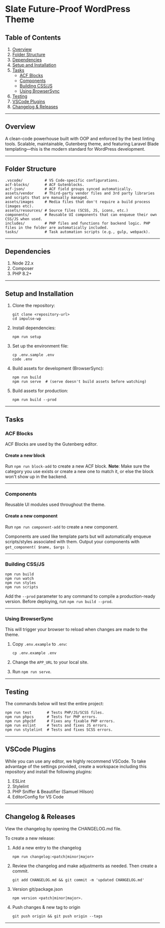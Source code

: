 # Slate Future-Proof WordPress Theme

## Table of Contents
1. [Overview](#overview)
2. [Folder Structure](#folder-structure)
3. [Dependencies](#dependencies)
4. [Setup and Installation](#setup-and-installation)
5. [Tasks](#tasks)
   - [ACF Blocks](#acf-blocks)
   - [Components](#components)
   - [Building CSS/JS](#building-css-js)
   - [Using BrowserSync](#using-browsersync)
6. [Testing](#testing)
7. [VSCode Plugins](#vscode-plugins)
8. [Changelog & Releases](#changelog)

---

## Overview <a name="overview"></a>

A clean-code powerhouse built with OOP and enforced by the best linting tools. Scalable, maintainable, Gutenberg theme, and featuring Laravel Blade templating—this is the modern standard for WordPress development.

---

## Folder Structure <a name="folder-structure"></a>

```
.vscode/          # VS Code-specific configurations.
acf-blocks/       # ACF Gutenblocks.
acf-json/         # ACF field groups synced automatically.
assets/vendor     # Third-party vendor files and 3rd party libraries and scripts that are manually managed.
assets/images     # Media files that don't require a build process (images etc).
assets/resources/ # Source files (SCSS, JS, icons, etc.)
components/       # Reusable UI components that can enqueue their own CSS/JS when used.
includes/         # PHP files and functions for backend logic. PHP files in the folder are automatically included.
tasks/            # Task automation scripts (e.g., gulp, webpack).
```

---

## Dependencies <a name="dependencies"></a>

1. Node 22.x
2. Composer
3. PHP 8.2+

---

## Setup and Installation <a name="setup-and-installation"></a>

1. Clone the repository:
   ```
   git clone <repository-url>
   cd impulse-wp
   ```

2. Install dependencies:
   ```
   npm run setup
   ```

3. Set up the environment file:
   ```
   cp .env.sample .env
   code .env
   ```

4. Build assets for development (BrowserSync):
   ```
   npm run build
   npm run serve  # (serve doesn't build assets before watching)
   ```

5. Build assets for production:
   ```
   npm run build --prod
   ```

---

## Tasks <a name="tasks"></a>

### ACF Blocks <a name="acf-blocks"></a>

ACF Blocks are used by the Gutenberg editor.

#### Create a new block

Run `npm run block-add` to create a new ACF block.
**Note**: Make sure the category you use exists or create a new one to match it, or else the block won't show up in the backend.

---

### Components <a name="components"></a>

Reusable UI modules used throughout the theme.

#### Create a new component

Run `npm run component-add` to create a new component.

Components are used like template parts but will automatically enqueue scripts/styles associated with them. Output your components with `get_component( $name, $args )`.

---

### Building CSS/JS <a name="building-css-js"></a>

```
npm run build
npm run watch
npm run styles
npm run scripts
```

Add the `--prod` parameter to any command to compile a production-ready version. Before deploying, run `npm run build --prod`.

---

### Using BrowserSync <a name="using-browsersync"></a>

This will trigger your browser to reload when changes are made to the theme.

1. Copy `.env.example` to `.env`:
   ```
   cp .env.example .env
   ```

2. Change the `APP_URL` to your local site.

3. Run `npm run serve`.

---

## Testing <a name="testing"></a>

The commands below will test the entire project:

```
npm run test       # Tests PHP/JS/SCSS files.
npm run phpcs      # Tests for PHP errors.
npm run phpcbf     # Fixes any fixable PHP errors.
npm run eslint     # Tests and fixes JS errors.
npm run stylelint  # Tests and fixes SCSS errors.
```

---

## VSCode Plugins <a name="vscode-plugins"></a>

While you can use any editor, we highly recommend VSCode. To take advantage of the settings provided, create a workspace including this repository and install the following plugins:

1. ESLint
2. Stylelint
3. PHP Sniffer & Beautifier (Samuel Hilson)
4. EditorConfig for VS Code

---

## Changelog & Releases <a name="changelog"></a>

View the changelog by opening the CHANGELOG.md file.

To create a new release:

1. Add a new entry to the changelog
   ```
   npm run changelog:<patch|minor|major>
   ```

2. Review the changelog and make adjustments as needed. Then create a commit.
   ```
   git add CHANGELOG.md && git commit -m 'updated CHANGELOG.md'
   ```

3. Version git/package.json
   ```
   npm version <patch|minor|major>.
   ```

4. Push changes & new tag to origin
   ```
   git push origin && git push origin --tags
   ```

---
